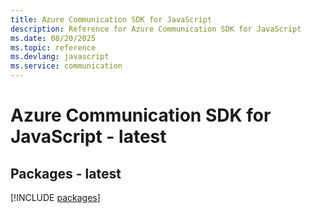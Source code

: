 ```yaml
---
title: Azure Communication SDK for JavaScript
description: Reference for Azure Communication SDK for JavaScript
ms.date: 08/20/2025
ms.topic: reference
ms.devlang: javascript
ms.service: communication
---
```

# Azure Communication SDK for JavaScript - latest
## Packages - latest
[!INCLUDE [packages](communication-index.md)]